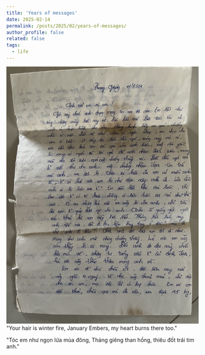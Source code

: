 ```yaml
---
title: 'Years of messages'
date: 2025-02-14
permalink: /posts/2025/02/years-of-messages/
author_profile: false
related: false
tags:
  - life
---
```

<div style="text-align: center;">
    <img src="/images/years-of-messages/IMG_3875.jpg" alt="Centered Resized Image" width="600" />
</div>
"Your hair is winter fire, January Embers, my heart burns there too."

"Tóc em như ngọn lửa mùa đông,
Tháng giêng than hồng, thiêu đốt trái tim anh." 